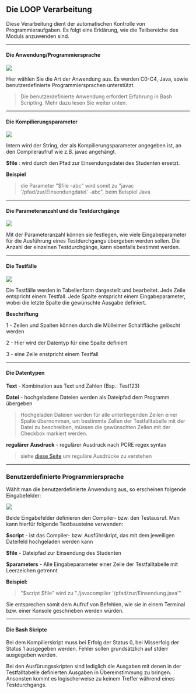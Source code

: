 ## Die LOOP Verarbeitung ##

Diese Verarbeitung dient der automatischen Kontrolle von Programmieraufgaben. Es folgt eine Erklärung, wie die Teilbereiche des Moduls anzuwenden sind.



---
#### Die Anwendung/Programmiersprache #####

![](LOOPA.png)

Hier wählen Sie die Art der Anwendung aus. Es werden C0-C4, Java, sowie benutzerdefinierte Programmiersprachen unterstützt.
> Die benutzerdefinierte Anwendung erfordert Erfahrung in Bash Scripting. Mehr dazu lesen Sie weiter unten.

---
#### Die Kompilierungsparameter #####

![](LOOPB.png)

Intern wird der String, der als Kompilierungsparameter angegeben ist, an den Compileraufruf wie z.B. javac angehängt.

**$file** : wird durch den Pfad zur Einsendungsdatei des Studenten ersetzt.

**Beispiel**
> die Parameter "$file -abc" wird somit zu "javac '/pfad/zur/Einsendungdatei' -abc", beim Beispiel Java

---
#### Die Parameteranzahl und die Testdurchgänge #####

![](LOOPC.png)

Mit der Parameteranzahl können sie festlegen, wie viele Eingabeparameter für die Ausführung eines Testdurchgangs übergeben werden sollen.
Die Anzahl der einzelnen Testdurchgänge, kann ebenfalls bestimmt werden.

---
#### Die Testfälle #####

![](LOOPD.png)

Die Testfälle werden in Tabellenform dargestellt und bearbeitet. Jede Zeile entspricht einem Testfall. Jede Spalte entspricht einem Eingabeparameter, wobei die letzte Spalte die gewünschte Ausgabe definiert.

**Beschriftung**

1 - Zeilen und Spalten können durch die Mülleimer Schaltfläche gelöscht werden

2 - Hier wird der Datentyp für eine Spalte definiert

3 - eine Zeile enstpricht einem Testfall

---
#### Die Datentypen #####

**Text** - Kombination aus Text und Zahlen (Bsp.: Test123)

**Datei** - hochgeladene Dateien werden als Dateipfad dem Programm übergeben
> Hochgeladen Dateien werden für alle unterliegenden Zeilen einer Spalte übernommen, um bestimmte Zellen der Testfalltabelle mit der Datei zu beschreiben, müssen die gewünschten Zellen mit der Checkbox markiert werden.

**regulärer Ausdruck** - regulärer Ausdruck nach PCRE regex syntax
> siehe [diese Seite](http://www.php-einfach.de/php-tutorial/regulaere-ausdruecke/) um reguläre Ausdrücke zu verstehen

---
### Benutzerdefinierte Programmiersprache ###

Wählt man die benutzerdefinierte Anwendung aus, so erscheinen folgende Eingabefelder:

![](LOOPE.png)

Beide Eingabefelder definieren den Compiler- bzw. den Testausruf. Man kann hierfür folgende Textbausteine verwenden:

**$script** - ist das Compiler- bzw. Ausführskript, das mit dem jeweiligen Dateifeld hochgeladen werden kann

**$file** - Dateipfad zur Einsendung des Studenten

**$parameters** - Alle Eingabeparameter einer Zeile der Testfalltabelle mit Leerzeichen getrennt


**Beispiel:**
> "$script $file" wird zu "./javacompiler '/pfad/zur/Einsendung.java'"

Sie entsprechen somit dem Aufruf von Befehlen, wie sie in einem Terminal bzw. einer Konsole geschrieben werden würden.

---
#### Die Bash Skripte #####

Bei dem Kompilierskript muss bei Erfolg der Status 0, bei Misserfolg der Status 1 ausgegeben werden. Fehler sollen grundsätzlich auf stderr ausgegeben werden.

Bei den Ausfürungsskripten sind lediglich die Ausgaben mit denen in der Testfalltabelle definierten Ausgaben in Übereinstimmung zu bringen. Ansonsten kommt es logischerweise zu keinem Treffer während eines Testdurchgangs.